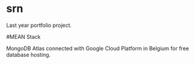 # srn
Last year portfolio project.

#MEAN Stack

MongoDB Atlas connected with Google Cloud Platform in Belgium for free database hosting.